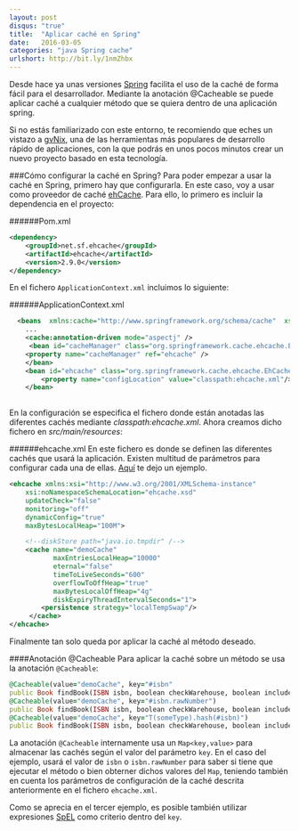 ```yaml
---
layout: post
disqus: "true"
title:  "Aplicar caché en Spring"
date:   2016-03-05
categories: "java Spring cache"
urlshort: http://bit.ly/1nmZhbx
---
```


Desde hace ya unas versiones [Spring](https://spring.io/) facilita el uso de la caché de forma fácil para el desarrollador. Mediante la anotación @Cacheable se puede aplicar caché a cualquier método que se quiera dentro de una aplicación spring.

Si no estás familiarizado con este entorno, te recomiendo que eches un vistazo a [gvNix](http://www.gvnix.org/), una de las herramientas más populares de desarrollo rápido de aplicaciones, con la que podrás en unos pocos minutos crear un nuevo proyecto basado en esta tecnología.

###Cómo configurar la caché en Spring?
Para poder empezar a usar la caché en Spring, primero hay que configurarla. En este caso, voy a usar como proveedor de caché [ehCache](http://www.ehcache.org/). Para ello, lo primero es incluir la dependencia en el proyecto:

######Pom.xml
```xml
<dependency>
    <groupId>net.sf.ehcache</groupId>
    <artifactId>ehcache</artifactId>
    <version>2.9.0</version>
</dependency>
```

En el fichero ```ApplicationContext.xml``` incluimos lo siguiente:

######ApplicationContext.xml
```xml
  <beans  xmlns:cache="http://www.springframework.org/schema/cache"  xsi:schemaLocation="http://www.springframework.org/schema/cache http://www.springframework.org/schema/cache/spring-cache.xsd">
    ...
    <cache:annotation-driven mode="aspectj" />
     <bean id="cacheManager" class="org.springframework.cache.ehcache.EhCacheCacheManager">
    <property name="cacheManager" ref="ehcache" />
    </bean>
    <bean id="ehcache" class="org.springframework.cache.ehcache.EhCacheManagerFactoryBean">
        <property name="configLocation" value="classpath:ehcache.xml"/>
    </bean>
  
```

En la configuración se especifica el fichero donde están anotadas las diferentes cachés mediante _classpath:ehcache.xml_. Ahora creamos dicho fichero en _src/main/resources_:

######ehcache.xml
En este fichero es donde se definen las diferentes cachés que usará la aplicación. Existen multitud de parámetros para configurar cada una de ellas. [Aquí](http://www.ehcache.org/ehcache.xml) te dejo un ejemplo.

```xml
<ehcache xmlns:xsi="http://www.w3.org/2001/XMLSchema-instance" 
    xsi:noNamespaceSchemaLocation="ehcache.xsd" 
    updateCheck="false" 
    monitoring="off" 
    dynamicConfig="true" 
    maxBytesLocalHeap="100M">

    <!--diskStore path="java.io.tmpdir" /-->
    <cache name="demoCache"
           maxEntriesLocalHeap="10000"
           eternal="false"
           timeToLiveSeconds="600"
           overflowToOffHeap="true"
           maxBytesLocalOffHeap="4g"
           diskExpiryThreadIntervalSeconds="1">
        <persistence strategy="localTempSwap"/>
     </cache>
</ehcache>
```

Finalmente tan solo queda por aplicar la caché al método deseado. 

####Anotación @Cacheable
Para aplicar la caché sobre un método se usa la anotación ```@Cacheable```:

```ruby
@Cacheable(value="demoCache", key="#isbn"
public Book findBook(ISBN isbn, boolean checkWarehouse, boolean includeUsed)
@Cacheable(value="demoCache", key="#isbn.rawNumber")
public Book findBook(ISBN isbn, boolean checkWarehouse, boolean includeUsed)
@Cacheable(value="demoCache", key="T(someType).hash(#isbn)")
public Book findBook(ISBN isbn, boolean checkWarehouse, boolean includeUsed)
```

La anotación ```@Cacheable``` internamente usa un ```Map<key,value>``` para almacenar las cachés según el valor del parámetro ```key```. En el caso del ejemplo, usará el valor de ```isbn``` o ```isbn.rawNumber``` para saber si tiene que ejecutar el método o bien obterner dichos valores del ```Map```, teniendo también en cuenta los parámetros de configuración de la caché descrita anteriormente en el fichero ```ehcache.xml```.

Como se aprecia en el tercer ejemplo, es posible también utilizar expresiones [SpEL](http://docs.spring.io/spring/docs/3.2.13.RELEASE/spring-framework-reference/htmlsingle/#expressions) como criterio dentro del ```key```.

